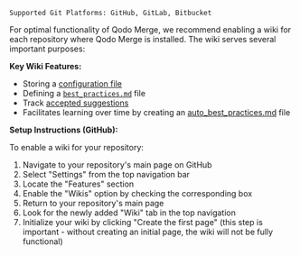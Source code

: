 `Supported Git Platforms: GitHub, GitLab, Bitbucket`


For optimal functionality of Qodo Merge, we recommend enabling a wiki for each repository where Qodo Merge is installed. The wiki serves several important purposes:

**Key Wiki Features:**

- Storing a [configuration file](https://qodo-merge-docs.qodo.ai/usage-guide/configuration_options/#wiki-configuration-file)
- Defining a [`best_practices.md`](https://qodo-merge-docs.qodo.ai/tools/improve/#best-practices) file
- Track [accepted suggestions](https://qodo-merge-docs.qodo.ai/tools/improve/#suggestion-tracking)
- Facilitates learning over time by creating an [auto_best_practices.md]() file


**Setup Instructions (GitHub):**

To enable a wiki for your repository:

1. Navigate to your repository's main page on GitHub
2. Select "Settings" from the top navigation bar
3. Locate the "Features" section
4. Enable the "Wikis" option by checking the corresponding box
5. Return to your repository's main page
6. Look for the newly added "Wiki" tab in the top navigation
7. Initialize your wiki by clicking "Create the first page" (this step is important - without creating an initial page, the wiki will not be fully functional)
